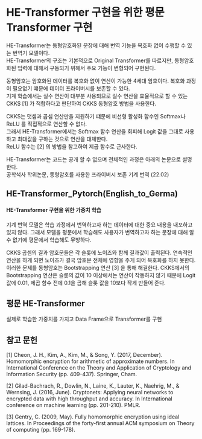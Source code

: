 # HE-Transformer 구현을 위한 평문 Transformer 구현 #
HE-Transformer는 동형암호화된 문장에 대해 번역 기능을 복호화 없이 수행할 수 있는 번역기 모델이다.   
HE-Transformer의 구조는 기본적으로 Original Transformer를 따르지만, 동형암호화된 입력에 대해서 구동되기 위해서 주요 기능이 변형되어 구현된다.

동형암호는 암호화된 데이터를 복호화 없이 연산이 가능한 4세대 암호이다. 복호화 과정이 필요없기 떄문에 데이터 프라이버시를 보존할 수 있다.   
기계 학습에서는 실수 연산이 대부분 사용되므로 실수 연산을 효율적으로 할 수 있는 CKKS [1] 가 적합하다고 판단하여 CKKS 동형암호 방법을 사용한다.

CKKS는 덧셈과 곱셈 연산만을 지원하기 떄문에 비선형 활성화 함수인 Softmax나 ReLU 를 직접적으로 연산할 수 없다.   
그래서 HE-Transformer에서는 Softmax 함수 연산을 회피해 Logit 값을 그대로 사용하고 최대값을 구하는 것으로 연산을 대체한다.    
ReLU 함수는 [2] 의 방법을 참고하여 제곱 함수로 근사한다.   

HE-Transformer는 코드는 공개 할 수 없으며 전체적인 과정은 아래의 논문으로 설명한다.   
공학석사 학위논문, 동형암호를 사용한 프라이버시 보존 기계 번역 (22.02)

## HE-Transformer_Pytorch(English_to_Germa) ##
#### HE-Transformer 구현을 위한 가중치 학습 ####
기계 번역 모델은 학습 과정에서 번역하고자 하는 데이터에 대한 중요 내용을 내포하고 있지 않다.
그래서 모델을 평문에서 학습해도 사용자가 번역하고자 하는 문장에 대해 알 수 없기에 평문에서 학습해도 무방하다.   

CKKS 곱셈의 결과 암호문들은 각 슬롯에 노이즈와 함께 결과값이 출력된다. 연속적인 연산을 하게 되면 노이즈가 결국 암호문 전체에 영향을 주게 되어 복호화를 하지 못한다. 이러한 문제를 동형암호는 Bootstrapping 연산 [3] 을 통해 해결한다.
CKKS에서의 Bootstrapping 연산은 슬롯의 값이 10 이상에서는 연산이 작동하지 않기 때문에 Logit 값에 0.01, 제곱 함수 전에 0.1을 곱해 슬롯 값을 10보다 작게 만들어 준다.

## 평문 HE-Transformer ##
실제로 학습한 가중치를 가지고 Data Frame으로 Transformer를 구현




## 참고 문헌 ##
[1] Cheon, J. H., Kim, A., Kim, M., & Song, Y. (2017, December). Homomorphic encryption for arithmetic of approximate numbers. In International Conference on the Theory and Application of Cryptology and Information Security (pp. 409-437). Springer, Cham.

[2] Gilad-Bachrach, R., Dowlin, N., Laine, K., Lauter, K., Naehrig, M., & Wernsing, J. (2016, June). Cryptonets: Applying neural networks to encrypted data with high throughput and accuracy. In International conference on machine learning (pp. 201-210). PMLR.

[3] Gentry, C. (2009, May). Fully homomorphic encryption using ideal lattices. In Proceedings of the forty-first annual ACM symposium on Theory of computing (pp. 169-178).


